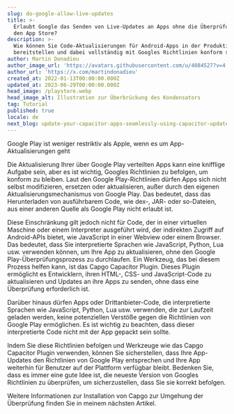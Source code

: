 ```yaml
---
slug: do-google-allow-live-updates
title: >-
  Erlaubt Google das Senden von Live-Updates an Apps ohne die Überprüfung durch
  den App Store?
description: >-
  Wie können Sie Code-Aktualisierungen für Android-Apps in der Produktion
  bereitstellen und dabei vollständig mit Googles Richtlinien konform sein?
author: Martin Donadieu
author_image_url: 'https://avatars.githubusercontent.com/u/4084527?v=4'
author_url: 'https://x.com/martindonadieu'
created_at: 2022-01-13T00:00:00.000Z
updated_at: 2023-06-29T00:00:00.000Z
head_image: /playstore.webp
head_image_alt: Illustration zur Überbrückung des Kondensators
tag: Tutorial
published: true
locale: de
next_blog: update-your-capacitor-apps-seamlessly-using-capacitor-updater
---
```


Google Play ist weniger restriktiv als Apple, wenn es um App-Aktualisierungen geht

Die Aktualisierung Ihrer über Google Play verteilten Apps kann eine knifflige Aufgabe sein, aber es ist wichtig, Googles Richtlinien zu befolgen, um konform zu bleiben. Laut den Google Play-Richtlinien dürfen Apps sich nicht selbst modifizieren, ersetzen oder aktualisieren, außer durch den eigenen Aktualisierungsmechanismus von Google Play. Das bedeutet, dass das Herunterladen von ausführbarem Code, wie dex-, JAR- oder so-Dateien, aus einer anderen Quelle als Google Play nicht erlaubt ist.

Diese Einschränkung gilt jedoch nicht für Code, der in einer virtuellen Maschine oder einem Interpreter ausgeführt wird, der indirekten Zugriff auf Android-APIs bietet, wie JavaScript in einer Webview oder einem Browser. Das bedeutet, dass Sie interpretierte Sprachen wie JavaScript, Python, Lua usw. verwenden können, um Ihre App zu aktualisieren, ohne den Google Play-Überprüfungsprozess zu durchlaufen. Ein Werkzeug, das bei diesem Prozess helfen kann, ist das Capgo Capacitor Plugin. Dieses Plugin ermöglicht es Entwicklern, ihren HTML-, CSS- und JavaScript-Code zu aktualisieren und Updates an ihre Apps zu senden, ohne dass eine Überprüfung erforderlich ist.

Darüber hinaus dürfen Apps oder Drittanbieter-Code, die interpretierte Sprachen wie JavaScript, Python, Lua usw. verwenden, die zur Laufzeit geladen werden, keine potenziellen Verstöße gegen die Richtlinien von Google Play ermöglichen. Es ist wichtig zu beachten, dass dieser interpretierte Code nicht mit der App gepackt sein sollte.

Indem Sie diese Richtlinien befolgen und Werkzeuge wie das Capgo Capacitor Plugin verwenden, können Sie sicherstellen, dass Ihre App-Updates den Richtlinien von Google Play entsprechen und Ihre App weiterhin für Benutzer auf der Plattform verfügbar bleibt. Bedenken Sie, dass es immer eine gute Idee ist, die neueste Version von Googles Richtlinien zu überprüfen, um sicherzustellen, dass Sie sie korrekt befolgen.

Weitere Informationen zur Installation von Capgo zur Umgehung der Überprüfung finden Sie in meinem nächsten Artikel.